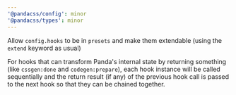 ```yaml
---
'@pandacss/config': minor
'@pandacss/types': minor
---
```


Allow `config.hooks` to be in `presets` and make them extendable (using the `extend` keyword as usual)

For hooks that can transform Panda's internal state by returning something (like `cssgen:done` and `codegen:prepare`),
each hook instance will be called sequentially and the return result (if any) of the previous hook call is passed to the
next hook so that they can be chained together.
